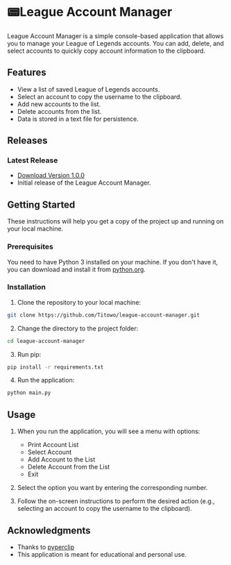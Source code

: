 # 📟League Account Manager

League Account Manager is a simple console-based application that allows you to manage your League of Legends accounts. You can add, delete, and select accounts to quickly copy account information to the clipboard.

## Features

- View a list of saved League of Legends accounts.
- Select an account to copy the username to the clipboard.
- Add new accounts to the list.
- Delete accounts from the list.
- Data is stored in a text file for persistence.

## Releases

### Latest Release

- [Download Version 1.0.0](https://github.com/Titowo/league-account-manager/releases/download/v1.0.0/acc_manager.exe)
- Initial release of the League Account Manager.

## Getting Started

These instructions will help you get a copy of the project up and running on your local machine.

### Prerequisites

You need to have Python 3 installed on your machine. If you don't have it, you can download and install it from [python.org](https://www.python.org/downloads/).

### Installation

1. Clone the repository to your local machine:

```bash
git clone https://github.com/Titowo/league-account-manager.git
```

2. Change the directory to the project folder:

```bash
cd league-account-manager
```

3. Run pip:

```bash
pip install -r requirements.txt
```

4. Run the application:

```bash
python main.py
```

## Usage

1. When you run the application, you will see a menu with options:
    - Print Account List
    - Select Account
    - Add Account to the List
    - Delete Account from the List
    - Exit

2. Select the option you want by entering the corresponding number.

3. Follow the on-screen instructions to perform the desired action (e.g., selecting an account to copy the username to the clipboard).

## Acknowledgments

- Thanks to [pyperclip](https://pypi.org/project/pyperclip/)
- This application is meant for educational and personal use.

